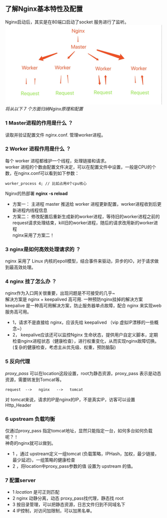 ## 了解Nginx基本特性及配置
Nginx启动后，其实是在80端口启动了socket 服务进行了监听。 <br >
![nginx基本工作原理](./nginx.jpeg)
*将从以下 7 个方面归纳Nginx原理和配置*
### 1 Master进程的作用是什么 ？
读取并验证配置文件 nginx.conf. 管理worker进程。 <br >

### 2 Worker 进程作用是什么 ？
每个 worker 进程都维护一个线程，处理链接和请求。 <br >
worker 进程的个数由配置文件决定，可以在配置文件中设置，一般是CPU的个数，在nginx.conf可以看到如下参数： <br >
```
worker_process 4; // 比如占用4个cpu核心
```
Nginx的热部署 **nginx -s reload** <br >
- 方案一： 主进程 master 推送给 worker 进程更新配置，worker进程收到后更新进程内线程信息 <br >
- 方案二： 修改配置后重新生成新的worker进程，等待旧的worker进程之前的request请求处理结束，kill旧的worker进程，随后的请求改用新的worker进程 <br >
nginx采用了方案二！ <br >

### 3 nginx是如何高效处理请求的 ？
nginx 采用了 Linux 内核的epoll模型，结合事件来驱动，异步的IO，对于请求做到最高效处理。 <br >

### 4 nginx 挂了怎么办 ？

nginx作为入口网关很重要，出现问题是不可接受的几乎~ <br >
解决方案是 nginx + keepalived 高可用. 一种预防nginx挂掉的解决方案 <br >
keepalive 是一种高可用解决方案，防止服务器单点故障，配合 nginx 来实现web服务高可用。 <br >
- 1，请求不是直接给 nginx，应该先给 keepalived （vip 虚拟IP漂移的一些概念~） <br >
- 2， keepalive应该还可以监控Nginx 生命状态，提供用户自定义脚本，定期检查nginx进程状态（健康检查），进行权重变化，从而实现nginx故障切换。(复杂的健康检查，考虑主从优先级、权重，预防脑裂) <br >

### 5 反向代理
*proxy_pass*
可以在location这段设置，root为静态资源，proxy_pass 表示是动态资源，需要转发到Tomcat等。 <br >
```
request  -->   nginx   -->   tomcat
```
对 tomcat来说，请求的IP是nginx的IP，不是真实IP，访客可以设置 Http_Header <br >

### 6 upstream 负载均衡
仅通过proxy_pass 指定tomcat地址，显然只能指定一台，如何多台如何负载呢？！  <br >
神奇的nginx就可以做到。 <br >
- 1 ，通过 upstream定义一组tomcat (负载策略，IPHash，加权，最少链接，最少延迟)，一组策略的健康检查<br >
- 2 ，将location中proxy_pass参数的值 设置为 upstream 的值。 <br >

### 7 配置server
- 1 *location* 是可正则匹配 <br >
- 2 nginx 动静分离，动态 proxy_pass找代理，静态找 root <br >
- 3 按目录管理，可以把静态资源，日志文件归到不同域名下 <br >
- 4 IP控制，对访问加限制，可以加黑名单。 <br >

